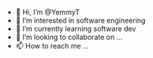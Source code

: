 - 👋 Hi, I’m @YemmyT
- 👀 I’m interested in software engineering
- 🌱 I’m currently learning software dev
- 💞️ I’m looking to collaborate on ...
- 📫 How to reach me ...

<!---
YemmyT/YemmyT is a ✨ special ✨ repository because its `README.md` (this file) appears on your GitHub profile.
You can click the Preview link to take a look at your changes.
--->
